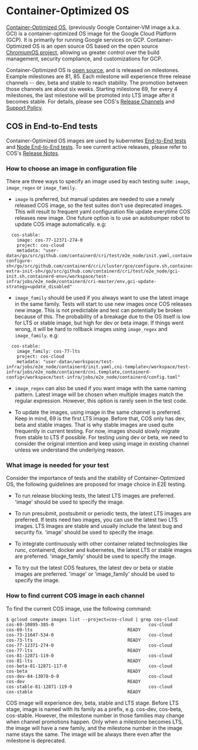# Container-Optimized OS

[Container-Optimized OS](https://cloud.google.com/container-optimized-os/docs),
(previously Google Container-VM image a.k.a. GCI) is a container-optimized OS image for the Google Cloud Platform (GCP). It is
primarily for running Google services on GCP. Container-Optimized OS is an open
source OS based on
the open source [ChromiumOS project](https://www.chromium.org/chromium-os), allowing us greater control over the build management,
security compliance, and customizations for GCP.

Container-Optimized OS is [open source](https://cos.googlesource.com), and is released on milestones. Example milestones are
81, 85. Each milestone will experience three release channels -- dev, beta and stable to reach
stability. The promotion between those channels are about six weeks.
Starting milestone 69, for
every 4 milestones, the last milestone will be promoted into LTS image after it
becomes stable.
For details, please see COS's [Release Channels](https://cloud.google.com/container-optimized-os/docs/concepts/release-channels) and [Support
Policy](https://cloud.google.com/container-optimized-os/docs/resources/support-policy).

## COS in End-to-End tests

Container-Optimized OS images are used by kubernetes [End-to-End tests](https://github.com/kubernetes/community/blob/master/contributors/devel/sig-testing/e2e-tests.md) and
[Node End-to-End tests](https://github.com/kubernetes/community/tree/master/contributors/devel/sig-node). To see current
active releases, please refer to COS's [Release
Notes](https://cloud.google.com/container-optimized-os/docs/release-notes).

### How to choose an image in configuration file

There are three ways to specify an image used by each testing suite: `image`,
`image_regex` or `image_family`.

  * `image` is preferred, but manual updates are needed to use a newly released
    COS image, so the test suites don't use deprecated images. This will result
    to frequent yaml configuration file update everytime COS releases new
    image. One future option is to use an autobumper robot to update COS image
    automatically. e.g:
```
  cos-stable:
    image: cos-77-12371-274-0
    project: cos-cloud
    metadata: "user-data</go/src/github.com/containerd/cri/test/e2e_node/init.yaml,containerd-configure-sh</go/src/github.com/containerd/cri/cluster/gce/configure.sh,containerd-extra-init-sh</go/src/github.com/containerd/cri/test/e2e_node/gci-init.sh,containerd-env</workspace/test-infra/jobs/e2e_node/containerd/cri-master/env,gci-update-strategy=update_disabled"
```

  * `image_family` should be used if you always want to use the latest image in the
    same family. Tests will start to use new images once COS releases
    new image. This is not predictable and test can potentially be broken because of this. The probability of a
    breakage due to the OS itself is low for LTS or stable image, but high for dev or beta image.
    If things went wrong, it will be hard to rollback
    images using `image_regex` and `image_family`. e.g:
```
  cos-stable:
    image_family: cos-77-lts
    project: cos-cloud
    metadata: "user-data</workspace/test-infra/jobs/e2e_node/containerd/init.yaml,cni-template</workspace/test-infra/jobs/e2e_node/containerd/cni.template,containerd-config</workspace/test-infra/jobs/e2e_node/containerd/config.toml"
```

  * `image_regex` can also
    be used if you want image with the same naming pattern. Latest image will be
    chosen when multiple images match the regular expression. However, this
    option is rarely seen in the test code.

  * To update the images, using image in the same channel is preferred. Keep in
    mind, 69 is the first LTS image. Before that, COS only has dev, beta and stable
    images. That is why stable images are used quite frequently in current testing.
    For now, images should slowly migrate from stable to LTS if possible. For
    testing using dev or beta, we need to consider the original intention and
    keep using image in existing channel unless we understand the underlying reason.

### What image is needed for your test

Consider the importance of tests and the stability of Container-Optimized OS, the
following guidelines are proposed for image choice in E2E testing.

  * To run release blocking tests, the latest LTS images are preferred.
    'image' should be used to specify the image.

  * To run presubmit, postsubmit or periodic tests, the latest LTS images are
    preferred. If tests need two images, you can use the latest two LTS images.
    LTS images are stable and usually include the latest bug and security fix.
    'image' should be used to specify the image.

  * To integrate continuously with other container
    related technologies like runc, containerd, docker and kubernetes, the
    latest LTS or stable images are preferred. 'image_family' should be used to
    specify the image.

  * To try out the latest COS features, the latest dev or beta or stable images are preferred.
    'image' or 'image_family' should be used to specify the image.

### How to find current COS image in each channel

To find the current COS image, use the following command:

```shell
$ gcloud compute images list --project=cos-cloud | grep cos-cloud
cos-69-10895-385-0                                    cos-cloud          cos-69-lts                                    READY
cos-73-11647-534-0                                    cos-cloud          cos-73-lts                                    READY
cos-77-12371-274-0                                    cos-cloud          cos-77-lts                                    READY
cos-81-12871-119-0                                    cos-cloud          cos-81-lts                                    READY
cos-beta-81-12871-117-0                               cos-cloud          cos-beta                                      READY
cos-dev-84-13078-0-0                                  cos-cloud          cos-dev                                       READY
cos-stable-81-12871-119-0                             cos-cloud          cos-stable                                    READY
```

COS image will experience dev, beta, stable and LTS stage. Before LTS stage, image is named with its
family as a prefix, e.g. cos-dev, cos-beta, cos-stable. However, the milestone
number in those families may change when channel promotions happen. Only when a milestone becomes LTS, the
image will have a new family, and the milestone number in the image name stays the same. The image
will be always there even after the milestone is deprecated.
